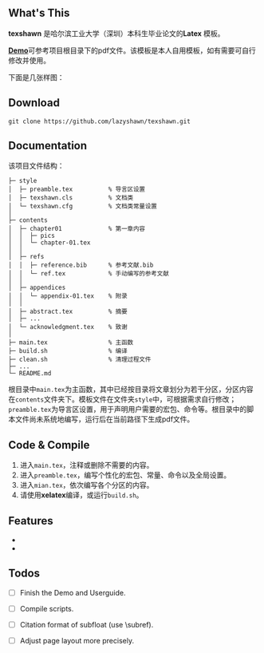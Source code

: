 ## What's This
**texshawn** 是哈尔滨工业大学（深圳）本科生毕业论文的**Latex** 模板。

[**Demo**](./main.pdf)可参考项目根目录下的pdf文件。该模板是本人自用模板，如有需要可自行修改并使用。

下面是几张样图：
<!-- ![Titlepage](./contents/chapter01/pics/titlepage.png) -->
<!--  -->
<!-- ![Contents](./contents/chapter01/pics/contents.png) -->
<!--  -->
<!-- ![Floats](./contents/chapter01/pics/floats.png) -->

## Download
```shell-session
git clone https://github.com/lazyshawn/texshawn.git
```

## Documentation
该项目文件结构：
```git
├─ style
│  ├─ preamble.tex          % 导言区设置
│  ├─ texshawn.cls          % 文档类
│  └─ texshawn.cfg          % 文档类常量设置
│
├─ contents
│  ├─ chapter01             % 第一章内容
│  │  ├─ pics
│  │  └─ chapter-01.tex
│  │
│  ├─ refs
│  │  ├─ reference.bib      % 参考文献.bib
│  │  └─ ref.tex            % 手动编写的参考文献
│  │
│  ├─ appendices
│  │  └─ appendix-01.tex    % 附录
│  │
│  ├─ abstract.tex          % 摘要
│  ├─ ...
│  └─ acknowledgment.tex    % 致谢
│
├─ main.tex                 % 主函数
├─ build.sh                 % 编译
├─ clean.sh                 % 清理过程文件
├─ ...
└─ README.md
```
根目录中`main.tex`为主函数，其中已经按目录将文章划分为若干分区，分区内容在`contents`文件夹下。模板文件在文件夹`style`中，可根据需求自行修改；`preamble.tex`为导言区设置，用于声明用户需要的宏包、命令等。根目录中的脚本文件尚未系统地编写，运行后在当前路径下生成pdf文件。

## Code & Compile
1. 进入`main.tex`，注释或删除不需要的内容。
2. 进入`preamble.tex`，编写个性化的宏包、常量、命令以及全局设置。
3. 进入`mian.tex`，依次编写各个分区的内容。
4. 请使用**xelatex**编译，或运行`build.sh`。

## Features
*
*

## Todos
* [ ] Finish the Demo and Userguide.
* [ ] Compile scripts.
* [ ] Citation format of subfloat (use \subref).
* [ ] Adjust page layout more precisely.

